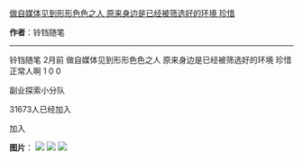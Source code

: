 

[做自媒体见到形形色色之人 原来身边是已经被筛选好的环境 珍惜](https://m.okjike.com/originalPosts/67bbd56b1250b18921eebd01?s=ewoidSI6ICI1N2Y0ZGFjYWI2YzFlNTEzMDBiMDQyNmQiCn0=)

**作者**：铃铛随笔

---

铃铛随笔
2月前
做自媒体见到形形色色之人
原来身边是已经被筛选好的环境
珍惜正常人啊
1
0
0

副业探索小分队

31673人已经加入

加入

**图片**：
![](https://cdnv2.ruguoapp.com/FgZs64MBG-_RYAPnyRxq56Fl4a7Iv3.jpg?imageMogr2/auto-orient/thumbnail/1500x2000%3E/interlace/1)
![](https://cdnv2.ruguoapp.com/Fo-gpDlKWudCtFBzL1Ixx7H3pzNjv3.jpg?imageMogr2/auto-orient/crop/!x2100a0a0)
![](https://cdnv2.ruguoapp.com/FryeQu9r4YXW0uP1BoHnRAjPhHBdv3.jpg?imageMogr2/auto-orient/heic-exif/1/format/jpeg/thumbnail/120x120%3E)